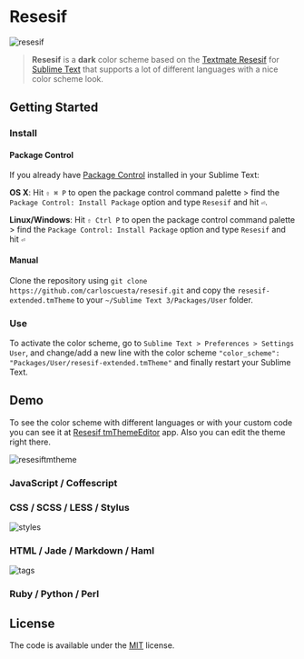 # Resesif

![resesif](https://cloud.githubusercontent.com/assets/7629661/10761213/9badfbe6-7cc0-11e5-9b2e-c39ae5e6a288.png)

>**Resesif** is a **dark** color scheme based on the [Textmate Resesif](http://www.textmatetheme.com/resesif) for [Sublime Text](http://www.sublimetext.com) that supports a lot of different languages with a nice color scheme look. 

## Getting Started

### Install 

#### Package Control

If you already have [Package Control](https://packagecontrol.io) installed in your Sublime Text:

**OS X**: Hit ```⇧ ⌘ P``` to open the package control command palette > find the ```Package Control: Install Package``` option and type ```Resesif``` and hit ```⏎```.

**Linux/Windows**: Hit ```⇧ Ctrl P``` to open the package control command palette > find the ```Package Control: Install Package``` option and type ```Resesif``` and hit ```⏎```

#### Manual

Clone the repository using ```git clone https://github.com/carloscuesta/resesif.git``` and copy the ```resesif-extended.tmTheme``` to your ```~/Sublime Text 3/Packages/User``` folder.

### Use

To activate the color scheme, go to ```Sublime Text > Preferences > Settings User```, and change/add a new line with the color scheme ```"color_scheme": "Packages/User/resesif-extended.tmTheme"``` and finally restart your Sublime Text.

## Demo

To see the color scheme with different languages or with your custom code you can see it at [Resesif tmThemeEditor](http://tmtheme-editor.herokuapp.com/#!/editor/url/https://raw.githubusercontent.com/carloscuesta/resesif/master/resesif-extended.tmTheme) app. Also you can edit the theme right there.

![resesiftmtheme](https://cloud.githubusercontent.com/assets/7629661/10793255/5d63da6a-7d90-11e5-8ed8-56bdd9e9c8b2.png)

### JavaScript / Coffescript

### CSS / SCSS / LESS / Stylus

![styles](https://cloud.githubusercontent.com/assets/7629661/10797653/fa353880-7da3-11e5-8e24-5dd6f8826cf6.png)

### HTML / Jade / Markdown / Haml

![tags](https://cloud.githubusercontent.com/assets/7629661/10798076/1037065c-7da6-11e5-95ff-2c938497d4b3.png)

### Ruby / Python / Perl


## License

The code is available under the [MIT](https://github.com/carloscuesta/resesif/blob/master/LICENSE) license.
